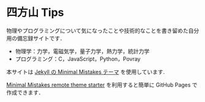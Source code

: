 # 四方山 Tips

物理やプログラミングについて気になったことや技術的なことを書き留めた自分用の備忘録サイトです．

- 物理学：力学，電磁気学，量子力学，熱力学，統計力学
- プログラミング：C，JavaScript，Python，Povray

本サイトは [Jekyll の Minimal Mistakes テーマ](https://github.com/mmistakes/minimal-mistakes) を使用しています.

[Minimal Mistakes remote theme starter](https://github.com/mmistakes/mm-github-pages-starter) を利用すると簡単に GitHub Pages で作成できます．
